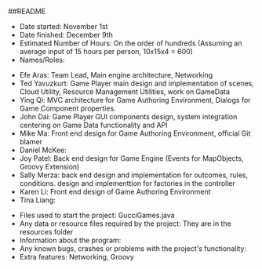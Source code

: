 
##README

* Date started: November 1st
* Date finished: December 9th
* Estimated Number of Hours: On the order of hundreds (Assuming an average input of 15 hours per person, 10x15x4 = 600)
* Names/Roles:
 - Efe Aras: Team Lead, Main engine architecture, Networking
 - Ted Yavuzkurt: Game Player main design and implementation of scenes, Cloud Utility, Resource Management Utilities, work on GameData 
 - Ying Qi: MVC architecture for Game Authoring Environment, Dialogs for Game Component properties.
 - John Dai: Game Player GUI components design, system integration centering on Game Data functionality and API 
 - Mike Ma: Front end design for Game Authoring Environment, official Git blamer
 - Daniel McKee: 
 - Joy Patel: Back end design for Game Engine (Events for MapObjects, Groovy Extension)
 - Sally Merza: back end design and implementation for outcomes, rules, conditions.  design and implementtion for factories in the controller
 - Karen Li: Front end design of Game Authoring Environment
 - Tina Liang:  
* Files used to start the project: GucciGames.java
* Any data or resource files required by the project: They are in the resources folder
* Information about the program: 
* Any known bugs, crashes or problems with the project's functionality: 
* Extra features: Networking, Groovy
